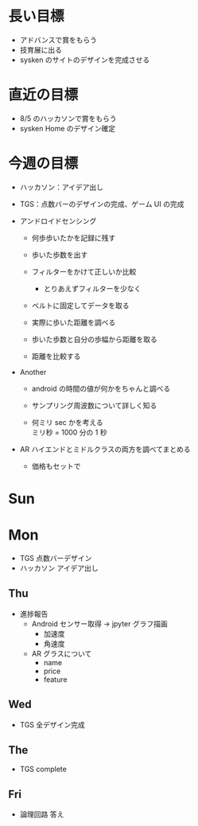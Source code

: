 # 長い目標

- アドバンスで賞をもらう
- 技育展に出る
- sysken のサイトのデザインを完成させる

# 直近の目標

- 8/5 のハッカソンで賞をもらう
- sysken Home のデザイン確定

# 今週の目標

- ハッカソン：アイデア出し
- TGS：点数バーのデザインの完成、ゲーム UI の完成

- アンドロイドセンシング

  - 何歩歩いたかを記録に残す
  - 歩いた歩数を出す
  - フィルターをかけて正しいか比較
    - とりあえずフィルターを少なく
  - ベルトに固定してデータを取る

  - 実際に歩いた距離を調べる
  - 歩いた歩数と自分の歩幅から距離を取る
  - 距離を比較する

- Another

  - android の時間の値が何かをちゃんと調べる

  - サンプリング周波数について詳しく知る
  - 何ミリ sec かを考える  
    ミリ秒 = 1000 分の 1 秒

- AR
  ハイエンドとミドルクラスの両方を調べてまとめる
  - 価格もセットで

# Sun

# Mon

- TGS 点数バーデザイン
- ハッカソン アイデア出し

## Thu

- 進捗報告
  - Android センサー取得 → jpyter グラフ描画
    - 加速度
    - 角速度
  - AR グラスについて
    - name
    - price
    - feature

## Wed

- TGS 全デザイン完成

## The

- TGS complete

## Fri

- 論理回路 答え
